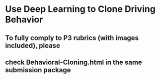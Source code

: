 # Use Deep Learning to Clone Driving Behavior
 
## To fully comply to P3 rubrics (with images included), please
## check Behavioral-Cloning.html in the same submission package
